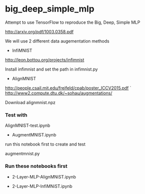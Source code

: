 # big_deep_simple_mlp
Attempt to use TensorFlow to reproduce the Big, Deep, Simple MLP 

http://arxiv.org/pdf/1003.0358.pdf

We will use 2 different data augementation methods

- InfiMNIST

http://leon.bottou.org/projects/infimnist

Install infimnist and set the path in infimnist.py  

- AlignMNIST

http://people.csail.mit.edu/freifeld/cpab/poster_ICCV2015.pdf
`
http://www2.compute.dtu.dk/~sohau/augmentations/

Download alignmnist.npz	

### Test with

AlignMNIST-test.ipynb

- AugmentMNIST.ipynb

run this notebook first to create and test

augmentmnist.py


### Run these notebooks first

- 2-Layer-MLP-AlignMNiST.ipynb

- 2-Layer-MLP-InfiMNiST.ipynb  










